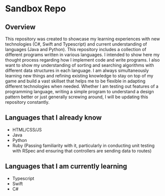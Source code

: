 # Sandbox Repo

## Overview

This repository was created to showcase my learning experiences with new technologies (C#, Swift and Typescript) and current understanding of languages (Java and Python). This repository includes a collection of different programs written in various languages.
I intended to show here my thought process regarding how I implement code and write programs. I also want to show my understanding of sorting and searching algorithms with different data structures in each language. 
I am always simultaneously learning new things and refining existing knowledge to stay on top of my game and build a vast skillset that helps me to be flexible in adapting different technologies when needed. 
Whether I am testing out features of a programming language, writing a simple program to understand a design pattern better or just generally screwing around, I will be updating this repository constantly.

## Languages that I already know
- HTML/CSS/JS
- Java 
- Python
- Ruby (Passing familiarity with it, particularly in conducting unit testing with RSpec and ensuring that controllers are sending data to routes)

## Languages that I am currently learning
- Typescript
- Swift 
- C#

